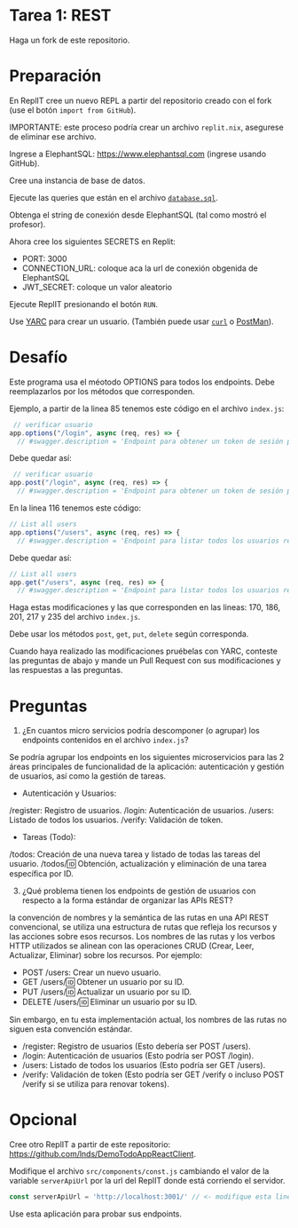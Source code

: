 # Tarea 1: REST

Haga un fork de este repositorio.

# Preparación

En ReplIT cree un nuevo REPL a partir del repositorio creado con el fork (use el botón `import from GitHub`).

IMPORTANTE: este proceso podría crear un archivo `replit.nix`, asegurese de eliminar ese archivo.

Ingrese a ElephantSQL: https://www.elephantsql.com (ingrese usando GitHub).

Cree una instancia de base de datos.

Ejecute las queries que están en el archivo [`database.sql`](database.sql).

Obtenga el string de conexión desde ElephantSQL (tal como mostró el profesor).

Ahora cree los siguientes SECRETS en Replit:

  - PORT: 3000
  - CONNECTION_URL: coloque aca la url de conexión obgenida de ElephantSQL
  - JWT_SECRET: coloque un valor aleatorio


Ejecute ReplIT presionando el botón `RUN`.


Use [YARC](https://chrome.google.com/webstore/search/yarc) para crear un usuario.
 (También puede usar [`curl`](https://curl.se/)  o [PostMan](https://www.postman.com/)).

# Desafío

Este programa usa el méotodo OPTIONS para todos los endpoints. Debe reemplazarlos por los métodos que corresponden.

Ejemplo, a partir de la linea 85 tenemos este código en el archivo `index.js`:

```javascript
 // verificar usuario
app.options("/login", async (req, res) => {
  // #swagger.description = 'Endpoint para obtener un token de sesión para el usuario'
```

Debe quedar así:

```javascript
 // verificar usuario
app.post("/login", async (req, res) => {
  // #swagger.description = 'Endpoint para obtener un token de sesión para el usuario'
```

En la linea 116 tenemos este código:

```javascript
// List all users
app.options("/users", async (req, res) => {
  // #swagger.description = 'Endpoint para listar todos los usuarios registrados en el sistema'
```

Debe quedar así:

```javascript
// List all users
app.get("/users", async (req, res) => {
  // #swagger.description = 'Endpoint para listar todos los usuarios registrados en el sistema'
```

Haga estas modificaciones y las que corresponden en las lineas: 170, 186, 201, 217 y 235 del archivo `index.js`. 

Debe usar los métodos `post`, `get`, `put`, `delete` según corresponda.

Cuando haya realizado las modificaciones pruébelas con YARC, conteste las preguntas de abajo y mande un Pull Request con sus modificaciones y las respuestas a las preguntas.

# Preguntas

1. ¿En cuantos micro servicios podría descomponer (o agrupar) los endpoints contenidos en el archivo `index.js`?

Se podría agrupar los endpoints en los siguientes microservicios para las 2 áreas principales de funcionalidad de la aplicación: autenticación y gestión de usuarios, así como la gestión de tareas.

* Autenticación y Usuarios:

/register: Registro de usuarios.
/login: Autenticación de usuarios.
/users: Listado de todos los usuarios.
/verify: Validación de token.

* Tareas (Todo):

/todos: Creación de una nueva tarea y listado de todas las tareas del usuario.
/todos/:id: Obtención, actualización y eliminación de una tarea específica por ID.

   
3. ¿Qué problema tienen los endpoints de gestión de usuarios con respecto a la forma estándar de organizar las APIs REST?

la convención de nombres y la semántica de las rutas en una API REST convencional, se utiliza una estructura de rutas que refleja los recursos y las acciones sobre esos recursos. Los nombres de las rutas y los verbos HTTP utilizados se alinean con las operaciones CRUD (Crear, Leer, Actualizar, Eliminar) sobre los recursos. Por ejemplo:

- POST /users: Crear un nuevo usuario.
- GET /users/:id: Obtener un usuario por su ID.
- PUT /users/:id: Actualizar un usuario por su ID.
- DELETE /users/:id: Eliminar un usuario por su ID.

Sin embargo, en tu esta implementación actual, los nombres de las rutas no siguen esta convención estándar.

- /register: Registro de usuarios (Esto debería ser POST /users).
- /login: Autenticación de usuarios (Esto podría ser POST /login).
- /users: Listado de todos los usuarios (Esto podría ser GET /users).
- /verify: Validación de token (Esto podría ser GET /verify o incluso POST /verify si se utiliza para renovar tokens).
   
# Opcional

Cree otro ReplIT a partir de este repositorio: https://github.com/lnds/DemoTodoAppReactClient.

Modifique el archivo `src/components/const.js` cambiando el valor de la variable `serverApiUrl` por la url del ReplIT donde está corriendo el servidor.

```javascript
const serverApiUrl = 'http://localhost:3001/' // <- modifique esta linea
```

Use esta aplicación para probar sus endpoints.
